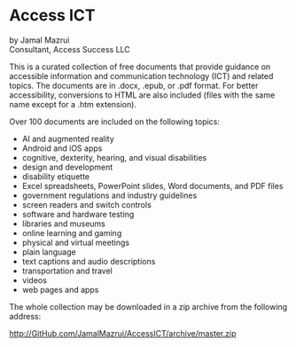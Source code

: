 # Access ICT

by Jamal Mazrui \
Consultant, Access Success LLC

This is a curated collection of free documents that provide guidance on accessible information and communication technology (ICT) and related topics. The documents are in .docx, .epub, or .pdf format. For better accessibility, conversions to HTML are also included (files with the same name except for a .htm extension).

Over 100 documents are included on the following topics:

- AI and augmented reality
- Android and iOS apps
- cognitive, dexterity, hearing, and visual disabilities
- design and development
- disability etiquette
- Excel spreadsheets, PowerPoint slides, Word documents, and PDF files
- government regulations and industry guidelines
- screen readers and switch controls
- software and hardware testing
- libraries and museums
- online learning and gaming
- physical and virtual meetings
- plain language
- text captions and audio descriptions
- transportation and travel
- videos
- web pages and apps

The whole collection may be downloaded in a zip archive from the following address:

<http://GitHub.com/JamalMazrui/AccessICT/archive/master.zip>
